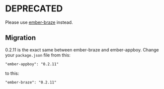# DEPRECATED
Please use [ember-braze](https://github.com/blimmer/ember-braze) instead.

## Migration
0.2.11 is the exact same between ember-braze and ember-appboy. Change your
`package.json` file from this:

```
"ember-appboy": "0.2.11"
```

to this:

```
"ember-braze": "0.2.11"
```
